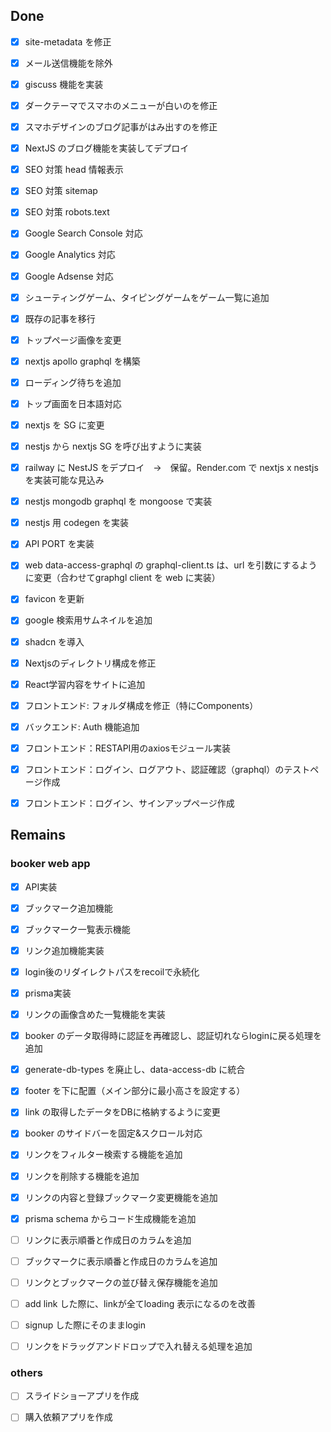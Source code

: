 ## Done

- [x] site-metadata を修正
- [x] メール送信機能を除外
- [x] giscuss 機能を実装

- [x] ダークテーマでスマホのメニューが白いのを修正
- [x] スマホデザインのブログ記事がはみ出すのを修正

- [x] NextJS のブログ機能を実装してデプロイ

- [x] SEO 対策 head 情報表示
- [x] SEO 対策 sitemap
- [x] SEO 対策 robots.text

- [x] Google Search Console 対応
- [x] Google Analytics 対応
- [x] Google Adsense 対応

- [x] シューティングゲーム、タイピングゲームをゲーム一覧に追加
- [x] 既存の記事を移行
- [x] トップページ画像を変更

- [x] nextjs apollo graphql を構築

- [x] ローディング待ちを追加
- [x] トップ画面を日本語対応

- [x] nextjs を SG に変更
- [x] nestjs から nextjs SG を呼び出すように実装

- [x] railway に NestJS をデプロイ　→　保留。Render.com で nextjs x nestjs を実装可能な見込み

- [x] nestjs mongodb graphql を mongoose で実装
- [x] nestjs 用 codegen を実装
- [x] API PORT を実装
- [x] web data-access-graphql の graphql-client.ts は、url を引数にするように変更（合わせてgraphgl client を web に実装）

- [x] favicon を更新

- [x] google 検索用サムネイルを追加
- [x] shadcn を導入
  
- [x] Nextjsのディレクトリ構成を修正
- [x] React学習内容をサイトに追加

- [x] フロントエンド: フォルダ構成を修正（特にComponents）

- [x] バックエンド: Auth 機能追加

- [x] フロントエンド：RESTAPI用のaxiosモジュール実装
- [x] フロントエンド：ログイン、ログアウト、認証確認（graphql）のテストページ作成

- [x] フロントエンド：ログイン、サインアップページ作成


## Remains

### booker web app  

- [x] API実装
- [x] ブックマーク追加機能
- [x] ブックマーク一覧表示機能

- [x] リンク追加機能実装

- [x] login後のリダイレクトパスをrecoilで永続化

- [x] prisma実装

- [x] リンクの画像含めた一覧機能を実装

- [x] booker のデータ取得時に認証を再確認し、認証切れならloginに戻る処理を追加

- [x] generate-db-types を廃止し、data-access-db に統合

- [x] footer を下に配置（メイン部分に最小高さを設定する）

- [x] link の取得したデータをDBに格納するように変更
- [x] booker のサイドバーを固定&スクロール対応
- [x] リンクをフィルター検索する機能を追加

- [x] リンクを削除する機能を追加
- [x] リンクの内容と登録ブックマーク変更機能を追加

- [x] prisma schema からコード生成機能を追加

- [ ] リンクに表示順番と作成日のカラムを追加
- [ ] ブックマークに表示順番と作成日のカラムを追加
- [ ] リンクとブックマークの並び替え保存機能を追加

- [ ] add link した際に、linkが全てloading 表示になるのを改善
- [ ] signup した際にそのままlogin
- [ ] リンクをドラッグアンドドロップで入れ替える処理を追加

### others

- [ ] スライドショーアプリを作成

- [ ] 購入依頼アプリを作成
